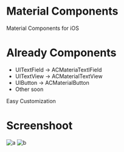 # Material Components

Material Components for iOS

# Already Components
- UITextField -> ACMateriaTextlField
- UITextView -> ACMaterialTextView
- UIButton -> ACMaterialButton
- Other soon


Easy Customization

# Screenshoot

![a](https://user-images.githubusercontent.com/1490342/111462050-85fcc200-8750-11eb-8b11-98217f250c09.png)
![b](https://user-images.githubusercontent.com/1490342/111462057-885f1c00-8750-11eb-84b8-52e7b26b4154.png)
